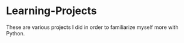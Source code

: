 # Learning-Projects
These are various projects I did in order to familiarize myself more with Python.
